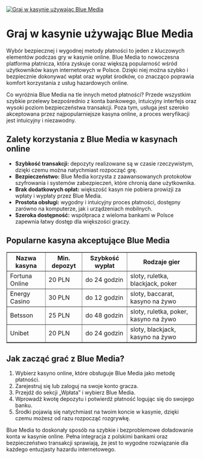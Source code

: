 [![Graj w kasynie używając Blue Media](https://123-caf.pages.dev/gitsignup.png)](https://vrmoo.ru/Bt82HjjY)

<h1>Graj w kasynie używając Blue Media</h1> <p>Wybór bezpiecznej i wygodnej metody płatności to jeden z kluczowych elementów podczas gry w kasynie online. Blue Media to nowoczesna platforma płatnicza, która zyskuje coraz większą popularność wśród użytkowników kasyn internetowych w Polsce. Dzięki niej można szybko i bezpiecznie dokonywać wpłat oraz wypłat środków, co znacząco poprawia komfort korzystania z usług hazardowych online.</p> <p>Co wyróżnia Blue Media na tle innych metod płatności? Przede wszystkim szybkie przelewy bezpośrednio z konta bankowego, intuicyjny interfejs oraz wysoki poziom bezpieczeństwa transakcji. Poza tym, usługa jest szeroko akceptowana przez najpopularniejsze kasyna online, a proces weryfikacji jest intuicyjny i niezawodny.</p> <h2>Zalety korzystania z Blue Media w kasynach online</h2> <ul>   <li><strong>Szybkość transakcji:</strong> depozyty realizowane są w czasie rzeczywistym, dzięki czemu można natychmiast rozpocząć grę.</li>   <li><strong>Bezpieczeństwo:</strong> Blue Media korzysta z zaawansowanych protokołów szyfrowania i systemów zabezpieczeń, które chronią dane użytkownika.</li>   <li><strong>Brak dodatkowych opłat:</strong> większość kasyn nie pobiera prowizji za wpłaty i wypłaty przez Blue Media.</li>   <li><strong>Prostota obsługi:</strong> wygodny i intuicyjny proces płatności, dostępny zarówno na komputerze, jak i urządzeniach mobilnych.</li>   <li><strong>Szeroka dostępność:</strong> współpraca z wieloma bankami w Polsce zapewnia łatwy dostęp dla większości graczy.</li> </ul> <h2>Popularne kasyna akceptujące Blue Media</h2> <table border="1" cellpadding="8" cellspacing="0" style="border-collapse: collapse; width: 100%;">   <thead>     <tr>       <th>Nazwa kasyna</th>       <th>Min. depozyt</th>       <th>Szybkość wypłat</th>       <th>Rodzaje gier</th>     </tr>   </thead>   <tbody>     <tr>       <td>Fortuna Online</td>       <td>20 PLN</td>       <td>do 24 godzin</td>       <td>sloty, ruletka, blackjack, poker</td>     </tr>     <tr>       <td>Energy Casino</td>       <td>30 PLN</td>       <td>do 12 godzin</td>       <td>sloty, baccarat, kasyno na żywo</td>     </tr>     <tr>       <td>Betsson</td>       <td>25 PLN</td>       <td>do 48 godzin</td>       <td>sloty, ruletka, poker, kasyno na żywo</td>     </tr>     <tr>       <td>Unibet</td>       <td>20 PLN</td>       <td>do 24 godzin</td>       <td>sloty, blackjack, kasyno na żywo</td>     </tr>   </tbody> </table> <h2>Jak zacząć grać z Blue Media?</h2> <ol>   <li>Wybierz kasyno online, które obsługuje Blue Media jako metodę płatności.</li>   <li>Zarejestruj się lub zaloguj na swoje konto gracza.</li>   <li>Przejdź do sekcji „Wpłata” i wybierz Blue Media.</li>   <li>Wprowadź kwotę depozytu i potwierdź płatność logując się do swojego banku.</li>   <li>Środki pojawią się natychmiast na twoim koncie w kasynie, dzięki czemu możesz od razu rozpocząć rozgrywkę.</li> </ol> <p>Blue Media to doskonały sposób na szybkie i bezproblemowe doładowanie konta w kasynie online. Pełna integracja z polskimi bankami oraz bezpieczeństwo transakcji sprawiają, że jest to wygodne rozwiązanie dla każdego entuzjasty hazardu internetowego.</p>